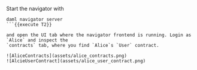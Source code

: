 Start the navigator with

```
daml navigator server
```{{execute T2}}

and open the UI tab where the navigator frontend is running. Login as `Alice` and inspect the
`contracts` tab, where you find `Alice`s `User` contract.

![AliceContracts](assets/alice_contracts.png)
![AlcieUserContract](assets/alice_user_contract.png)

